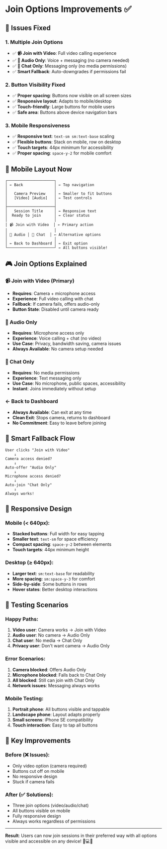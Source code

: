 # Join Options Improvements ✅

## 🎯 **Issues Fixed**

### 1. **Multiple Join Options**
- ✅ **📹 Join with Video**: Full video calling experience
- ✅ **🎤 Audio Only**: Voice + messaging (no camera needed)
- ✅ **💬 Chat Only**: Messaging only (no media permissions)
- ✅ **Smart Fallback**: Auto-downgrades if permissions fail

### 2. **Button Visibility Fixed**
- ✅ **Proper spacing**: Buttons now visible on all screen sizes
- ✅ **Responsive layout**: Adapts to mobile/desktop
- ✅ **Touch-friendly**: Large buttons for mobile users
- ✅ **Safe area**: Buttons above device navigation bars

### 3. **Mobile Responsiveness**
- ✅ **Responsive text**: `text-sm sm:text-base` scaling
- ✅ **Flexible buttons**: Stack on mobile, row on desktop
- ✅ **Touch targets**: 44px minimum for accessibility
- ✅ **Proper spacing**: `space-y-2` for mobile comfort

## 📱 **Mobile Layout Now**

```
┌─────────────────────┐
│ ← Back              │ ← Top navigation
│                     │
│   Camera Preview    │ ← Smaller to fit buttons
│   [Video] [Audio]   │ ← Test controls
│                     │
├─────────────────────┤
│   Session Title     │ ← Responsive text
│  Ready to join      │ ← Clear status
│                     │
│ 📹 Join with Video  │ ← Primary action
│                     │
│ 🎤 Audio │ 💬 Chat  │ ← Alternative options
│                     │
│ ← Back to Dashboard │ ← Exit option
└─────────────────────┘ ← All buttons visible!
```

## 🎮 **Join Options Explained**

### **📹 Join with Video (Primary)**
- **Requires**: Camera + microphone access
- **Experience**: Full video calling with chat
- **Fallback**: If camera fails, offers audio-only
- **Button State**: Disabled until camera ready

### **🎤 Audio Only**
- **Requires**: Microphone access only
- **Experience**: Voice calling + chat (no video)
- **Use Case**: Privacy, bandwidth saving, camera issues
- **Always Available**: No camera setup needed

### **💬 Chat Only**
- **Requires**: No media permissions
- **Experience**: Text messaging only
- **Use Case**: No microphone, public spaces, accessibility
- **Instant**: Joins immediately without setup

### **← Back to Dashboard**
- **Always Available**: Can exit at any time
- **Clean Exit**: Stops camera, returns to dashboard
- **No Commitment**: Easy to leave before joining

## 🔄 **Smart Fallback Flow**

```
User clicks "Join with Video"
    ↓
Camera access denied?
    ↓
Auto-offer "Audio Only"
    ↓
Microphone access denied?
    ↓
Auto-join "Chat Only"
    ↓
Always works!
```

## 🎨 **Responsive Design**

### **Mobile (< 640px):**
- **Stacked buttons**: Full width for easy tapping
- **Smaller text**: `text-sm` for space efficiency
- **Compact spacing**: `space-y-2` between elements
- **Touch targets**: 44px minimum height

### **Desktop (≥ 640px):**
- **Larger text**: `sm:text-base` for readability
- **More spacing**: `sm:space-y-3` for comfort
- **Side-by-side**: Some buttons in rows
- **Hover states**: Better desktop interactions

## 🧪 **Testing Scenarios**

### **Happy Paths:**
1. **Video user**: Camera works → Join with Video
2. **Audio user**: No camera → Audio Only  
3. **Chat user**: No media → Chat Only
4. **Privacy user**: Don't want camera → Audio Only

### **Error Scenarios:**
1. **Camera blocked**: Offers Audio Only
2. **Microphone blocked**: Falls back to Chat Only
3. **All blocked**: Still can join with Chat Only
4. **Network issues**: Messaging always works

### **Mobile Testing:**
1. **Portrait phone**: All buttons visible and tappable
2. **Landscape phone**: Layout adapts properly
3. **Small screens**: iPhone SE compatibility
4. **Touch interaction**: Easy to tap all buttons

## 🎯 **Key Improvements**

### **Before (❌ Issues):**
- Only video option (camera required)
- Buttons cut off on mobile
- No responsive design
- Stuck if camera fails

### **After (✅ Solutions):**
- Three join options (video/audio/chat)
- All buttons visible on mobile
- Fully responsive design
- Always works regardless of permissions

---

**Result**: Users can now join sessions in their preferred way with all options visible and accessible on any device! 📱💻✨